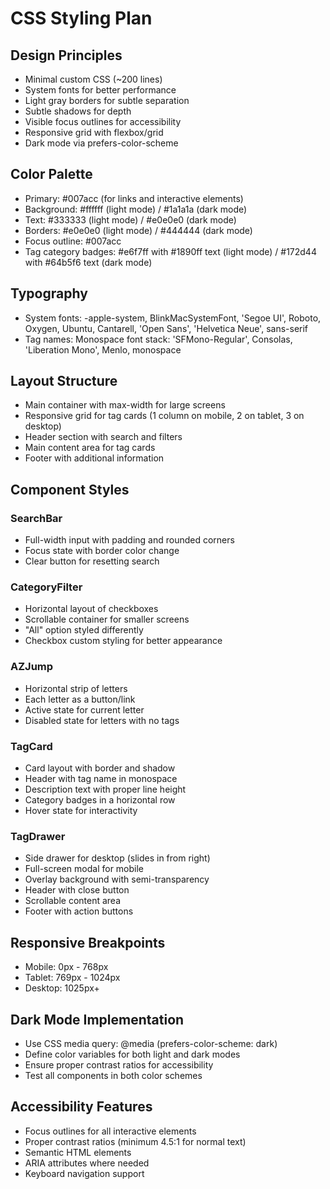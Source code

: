# CSS Styling Plan

## Design Principles
- Minimal custom CSS (~200 lines)
- System fonts for better performance
- Light gray borders for subtle separation
- Subtle shadows for depth
- Visible focus outlines for accessibility
- Responsive grid with flexbox/grid
- Dark mode via prefers-color-scheme

## Color Palette
- Primary: #007acc (for links and interactive elements)
- Background: #ffffff (light mode) / #1a1a1a (dark mode)
- Text: #333333 (light mode) / #e0e0e0 (dark mode)
- Borders: #e0e0e0 (light mode) / #444444 (dark mode)
- Focus outline: #007acc
- Tag category badges: #e6f7ff with #1890ff text (light mode) / #172d44 with #64b5f6 text (dark mode)

## Typography
- System fonts: -apple-system, BlinkMacSystemFont, 'Segoe UI', Roboto, Oxygen, Ubuntu, Cantarell, 'Open Sans', 'Helvetica Neue', sans-serif
- Tag names: Monospace font stack: 'SFMono-Regular', Consolas, 'Liberation Mono', Menlo, monospace

## Layout Structure
- Main container with max-width for large screens
- Responsive grid for tag cards (1 column on mobile, 2 on tablet, 3 on desktop)
- Header section with search and filters
- Main content area for tag cards
- Footer with additional information

## Component Styles

### SearchBar
- Full-width input with padding and rounded corners
- Focus state with border color change
- Clear button for resetting search

### CategoryFilter
- Horizontal layout of checkboxes
- Scrollable container for smaller screens
- "All" option styled differently
- Checkbox custom styling for better appearance

### AZJump
- Horizontal strip of letters
- Each letter as a button/link
- Active state for current letter
- Disabled state for letters with no tags

### TagCard
- Card layout with border and shadow
- Header with tag name in monospace
- Description text with proper line height
- Category badges in a horizontal row
- Hover state for interactivity

### TagDrawer
- Side drawer for desktop (slides in from right)
- Full-screen modal for mobile
- Overlay background with semi-transparency
- Header with close button
- Scrollable content area
- Footer with action buttons

## Responsive Breakpoints
- Mobile: 0px - 768px
- Tablet: 769px - 1024px
- Desktop: 1025px+

## Dark Mode Implementation
- Use CSS media query: @media (prefers-color-scheme: dark)
- Define color variables for both light and dark modes
- Ensure proper contrast ratios for accessibility
- Test all components in both color schemes

## Accessibility Features
- Focus outlines for all interactive elements
- Proper contrast ratios (minimum 4.5:1 for normal text)
- Semantic HTML elements
- ARIA attributes where needed
- Keyboard navigation support
</content>